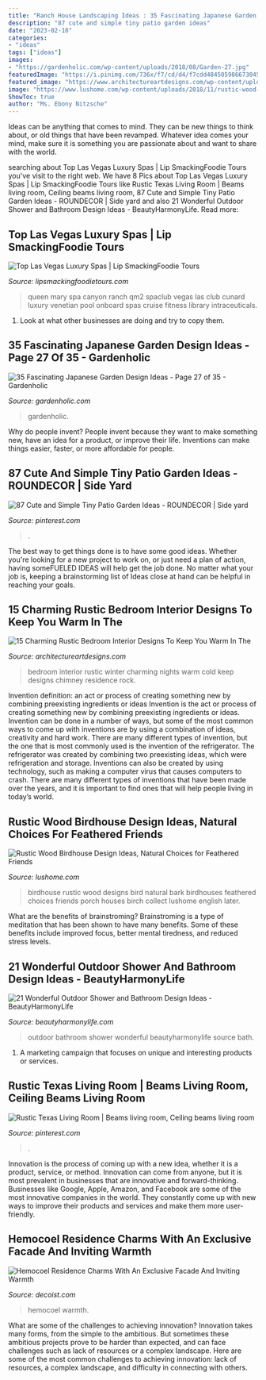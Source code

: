 ```yaml
---
title: "Ranch House Landscaping Ideas : 35 Fascinating Japanese Garden Design Ideas"
description: "87 cute and simple tiny patio garden ideas"
date: "2023-02-10"
categories:
- "ideas"
tags: ["ideas"]
images:
- "https://gardenholic.com/wp-content/uploads/2018/08/Garden-27.jpg"
featuredImage: "https://i.pinimg.com/736x/f7/cd/d4/f7cdd4845059866730457ba60214c45a.jpg"
featured_image: "https://www.architectureartdesigns.com/wp-content/uploads/2014/12/15-Charming-Rustic-Bedroom-Interior-Designs-To-Keep-You-Warm-In-The-Cold-Winter-Nights-267-630x420.jpg"
image: "https://www.lushome.com/wp-content/uploads/2018/11/rustic-wood-birdhouse-designs-17.jpg"
ShowToc: true
author: "Ms. Ebony Nitzsche"
---
```



Ideas can be anything that comes to mind. They can be new things to think about, or old things that have been revamped. Whatever idea comes your mind, make sure it is something you are passionate about and want to share with the world.

	

		
searching about Top Las Vegas Luxury Spas | Lip SmackingFoodie Tours you've visit to the right web. We have 8 Pics about Top Las Vegas Luxury Spas | Lip SmackingFoodie Tours like Rustic Texas Living Room | Beams living room, Ceiling beams living room, 87 Cute and Simple Tiny Patio Garden Ideas - ROUNDECOR | Side yard and also 21 Wonderful Outdoor Shower and Bathroom Design Ideas - BeautyHarmonyLife. Read more:
		
    
## Top Las Vegas Luxury Spas | Lip SmackingFoodie Tours

<img loading=lazy src="https://www.lipsmackingfoodietours.com/wp-content/uploads/2021/01/new1-1.jpg" onerror="this.onerror=null;this.src='https://tse4.mm.bing.net/th?id=OIP.E0ca5Xdaow2gwpz7vy4-CgAAAA&amp;pid=15.1';" alt="Top Las Vegas Luxury Spas | Lip SmackingFoodie Tours">

_Source: lipsmackingfoodietours.com_

>queen mary spa canyon ranch qm2 spaclub vegas las club cunard luxury venetian pool onboard spas cruise fitness library intraceuticals. 

	

1. Look at what other businesses are doing and try to copy them.

    
## 35 Fascinating Japanese Garden Design Ideas - Page 27 Of 35 - Gardenholic

<img loading=lazy src="https://gardenholic.com/wp-content/uploads/2018/08/Garden-27.jpg" onerror="this.onerror=null;this.src='https://tse1.mm.bing.net/th?id=OIP.taRBfOa1-9LnJSNcgf0CNgHaLI&amp;pid=15.1';" alt="35 Fascinating Japanese Garden Design Ideas - Page 27 of 35 - Gardenholic">

_Source: gardenholic.com_

>gardenholic. 

	

Why do people invent?
People invent because they want to make something new, have an idea for a product, or improve their life. Inventions can make things easier, faster, or more affordable for people.

    
## 87 Cute And Simple Tiny Patio Garden Ideas - ROUNDECOR | Side Yard

<img loading=lazy src="https://i.pinimg.com/736x/9a/e4/96/9ae496db463affd52cf153ec06ead05b.jpg" onerror="this.onerror=null;this.src='https://tse4.mm.bing.net/th?id=OIP.bJyr-1HjK8lCVHJ0bO7ylQHaKz&amp;pid=15.1';" alt="87 Cute and Simple Tiny Patio Garden Ideas - ROUNDECOR | Side yard">

_Source: pinterest.com_

>. 

	

The best way to get things done is to have some good ideas. Whether you're looking for a new project to work on, or just need a plan of action, having someFUELED IDEAS will help get the job done. No matter what your job is, keeping a brainstorming list of Ideas close at hand can be helpful in reaching your goals.

    
## 15 Charming Rustic Bedroom Interior Designs To Keep You Warm In The

<img loading=lazy src="https://www.architectureartdesigns.com/wp-content/uploads/2014/12/15-Charming-Rustic-Bedroom-Interior-Designs-To-Keep-You-Warm-In-The-Cold-Winter-Nights-267-630x420.jpg" onerror="this.onerror=null;this.src='https://tse1.mm.bing.net/th?id=OIP.iw4UV6F5LCHaXL5zi66xLwHaE8&amp;pid=15.1';" alt="15 Charming Rustic Bedroom Interior Designs To Keep You Warm In The">

_Source: architectureartdesigns.com_

>bedroom interior rustic winter charming nights warm cold keep designs chimney residence rock. 

	

Invention definition: an act or process of creating something new by combining preexisting ingredients or ideas
Invention is the act or process of creating something new by combining preexisting ingredients or ideas. Invention can be done in a number of ways, but some of the most common ways to come up with inventions are by using a combination of ideas, creativity and hard work. There are many different types of invention, but the one that is most commonly used is the invention of the refrigerator. The refrigerator was created by combining two preexisting ideas, which were refrigeration and storage. Inventions can also be created by using technology, such as making a computer virus that causes computers to crash. There are many different types of inventions that have been made over the years, and it is important to find ones that will help people living in today’s world.

    
## Rustic Wood Birdhouse Design Ideas, Natural Choices For Feathered Friends

<img loading=lazy src="https://www.lushome.com/wp-content/uploads/2018/11/rustic-wood-birdhouse-designs-17.jpg" onerror="this.onerror=null;this.src='https://tse1.mm.bing.net/th?id=OIP.reLUBDmfWEoCuS1zYqsv7gHaJ8&amp;pid=15.1';" alt="Rustic Wood Birdhouse Design Ideas, Natural Choices for Feathered Friends">

_Source: lushome.com_

>birdhouse rustic wood designs bird natural bark birdhouses feathered choices friends porch houses birch collect lushome english later. 

	

What are the benefits of brainstroming?
Brainstroming is a type of meditation that has been shown to have many benefits. Some of these benefits include improved focus, better mental tiredness, and reduced stress levels.

    
## 21 Wonderful Outdoor Shower And Bathroom Design Ideas - BeautyHarmonyLife

<img loading=lazy src="https://beautyharmonylife.com/wp-content/uploads/2013/10/bath+handmade-800x1070.jpg" onerror="this.onerror=null;this.src='https://tse3.mm.bing.net/th?id=OIP._1cePs2z77WpUjI_v1V2wgHaJ5&amp;pid=15.1';" alt="21 Wonderful Outdoor Shower and Bathroom Design Ideas - BeautyHarmonyLife">

_Source: beautyharmonylife.com_

>outdoor bathroom shower wonderful beautyharmonylife source bath. 

	

1. A marketing campaign that focuses on unique and interesting products or services.

    
## Rustic Texas Living Room | Beams Living Room, Ceiling Beams Living Room

<img loading=lazy src="https://i.pinimg.com/736x/f7/cd/d4/f7cdd4845059866730457ba60214c45a.jpg" onerror="this.onerror=null;this.src='https://tse1.mm.bing.net/th?id=OIP.JJT69pknybtUuj59gNr3HgHaLH&amp;pid=15.1';" alt="Rustic Texas Living Room | Beams living room, Ceiling beams living room">

_Source: pinterest.com_

>. 

	

Innovation is the process of coming up with a new idea, whether it is a product, service, or method. Innovation can come from anyone, but it is most prevalent in businesses that are innovative and forward-thinking. Businesses like Google, Apple, Amazon, and Facebook are some of the most innovative companies in the world. They constantly come up with new ways to improve their products and services and make them more user-friendly.

    
## Hemocoel Residence Charms With An Exclusive Facade And Inviting Warmth

<img loading=lazy src="https://cdn.decoist.com/wp-content/uploads/2014/03/Lovely-city-skyline-views-after-sunset.jpg" onerror="this.onerror=null;this.src='https://tse3.mm.bing.net/th?id=OIP.QQDbQh712dyMNOzXvPnAMQHaEz&amp;pid=15.1';" alt="Hemocoel Residence Charms With An Exclusive Facade And Inviting Warmth">

_Source: decoist.com_

>hemocoel warmth. 

	

What are some of the challenges to achieving innovation?
Innovation takes many forms, from the simple to the ambitious. But sometimes these ambitious projects prove to be harder than expected, and can face challenges such as lack of resources or a complex landscape. Here are some of the most common challenges to achieving innovation: lack of resources, a complex landscape, and difficulty in connecting with others.


